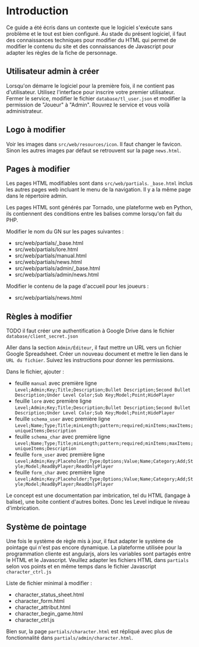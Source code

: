 Introduction
============
Ce guide a été écris dans un contexte que le logiciel s'exécute sans problème et le tout est bien configuré. Au stade du
présent logiciel, il faut des connaissances techniques pour modifier du HTML qui permet de modifier le contenu du site
et des connaissances de Javascript pour adapter les règles de la fiche de personnage.

Utilisateur admin à créer
-------------------------
Lorsqu'on démarre le logiciel pour la première fois, il ne contient pas d'utilisateur. Utilisez l'interface pour
inscrire votre premier utilisateur. Fermer le service, modifier le fichier `database/tl_user.json` et modifier la
permission de "Joueur" à "Admin". Rouvrez le service et vous voilà administrateur.

Logo à modifier
---------------
Voir les images dans `src/web/resources/icon`. Il faut changer le favicon. Sinon les autres images par défaut se
retrouvent sur la page `news.html`.

Pages à modifier
----------------
Les pages HTML modifiables sont dans `src/web/partials`. `_base.html` inclus les autres pages web incluant le menu de la
navigation. Il y a la même page dans le répertoire admin.

Les pages HTML sont générés par Tornado, une plateforme web en Python, ils contiennent des conditions entre les balises
comme lorsqu'on fait du PHP.

Modifier le nom du GN sur les pages suivantes :

- src/web/partials/_base.html
- src/web/partials/lore.html
- src/web/partials/manual.html
- src/web/partials/news.html
- src/web/partials/admin/_base.html
- src/web/partials/admin/news.html

Modifier le contenu de la page d'accueil pour les joueurs :

- src/web/partials/news.html

Règles à modifier
-----------------
TODO il faut créer une authentification à Google Drive dans le fichier `database/client_secret.json`

Aller dans la section `Admin/Éditeur`, il faut mettre un URL vers un fichier Google Spreadsheet. Créer un nouveau
document et mettre le lien dans le `URL du fichier`. Suivez les instructions pour donner les permissions.

Dans le fichier, ajouter :

- feuille `manual` avec première
  ligne `Level;Admin;Key;Title;Description;Bullet Description;Second Bullet Description;Under Level Color;Sub Key;Model;Point;HidePlayer`
- feuille `lore` avec première
  ligne `Level;Admin;Key;Title;Description;Bullet Description;Second Bullet Description;Under Level Color;Sub Key;Model;Point;HidePlayer`
- feuille `schema_user` avec première
  ligne `Level;Name;Type;Title;minLength;pattern;required;minItems;maxItems;uniqueItems;Description`
- feuille `schema_char` avec première
  ligne `Level;Name;Type;Title;minLength;pattern;required;minItems;maxItems;uniqueItems;Description`
- feuille `form_user` avec première
  ligne `Level;Admin;Key;Placeholder;Type;Options;Value;Name;Category;Add;Style;Model;ReadByPlayer;ReadOnlyPlayer`
- feuille `form_char` avec première
  ligne `Level;Admin;Key;Placeholder;Type;Options;Value;Name;Category;Add;Style;Model;ReadByPlayer;ReadOnlyPlayer`

Le concept est une documentation par imbrication, tel du HTML (langage à balise), une boite contient d'autres boites. Donc les Level indique le niveau d'imbrication.

Système de pointage
-------------------
Une fois le système de règle mis à jour, il faut adapter le système de pointage qui n'est pas encore dynamique. La plateforme utilisée pour la programmation cliente est angularjs, alors les variables sont partagés entre le HTML et le Javascript. Veuillez adapter les fichiers HTML dans `partials` selon vos points et en même temps dans le fichier Javascript `character_ctrl.js`

Liste de fichier minimal à modifier :

- character_status_sheet.html
- character_form.html
- character_attribut.html
- character_begin_game.html
- character_ctrl.js

Bien sur, la page `partials/character.html` est répliqué avec plus de fonctionnalité dans `partials/admin/character.html`.
